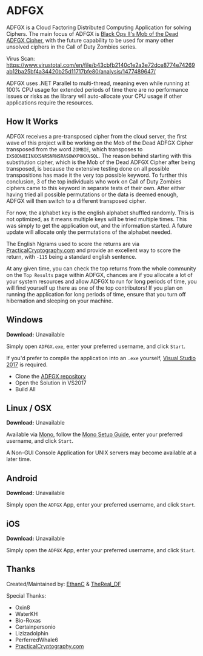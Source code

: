 # ADFGX

ADFGX is a Cloud Factoring Distributed Computing Application for solving Ciphers. The main focus of ADFGX is [Black Ops II's Mob of the Dead ADFGX Cipher](http://i.imgur.com/bMTtsY5.png), with the future capability to be used for many other unsolved ciphers in the Call of Duty Zombies series.

Virus Scan: https://www.virustotal.com/en/file/b43cbfb2140c1e2a3e72dce8774e74269ab12ba25bf4a34420b25d11717bfe80/analysis/1477489647/

ADFGX uses .NET Parallel to multi-thread, meaning even while running at 100% CPU usage for extended periods of time there are no performance issues or risks as the library will auto-allocate your CPU usage if other applications require the resources.

## How It Works

ADFGX receives a pre-transposed cipher from the cloud server, the first wave of this project will be working on the Mob of the Dead ADFGX Cipher transposed from the word `ZOMBIE`, which transposes to `IXSODNOIINXXSNRSNRNSRASOWXPOKXNSQL`. The reason behind starting with this substitution cipher, which is the Mob of the Dead ADFGX Cipher after being transposed, is because the extensive testing done on all possible transpositions has made it the very top possible keyword. To further this conclusion, 3 of the top individuals who work on Call of Duty Zombies ciphers came to this keyword in separate tests of their own. After either having tried all possible permutations or the data is deemed enough, ADFGX will then switch to a different transposed cipher.

For now, the alphabet key is the english alphabet shuffled randomly. This is not optimized, as it means multiple keys will be tried multiple times. This was simply to get the application out, and the information started. A future update will allocate only the permutations of the alphabet needed.

The English Ngrams used to score the returns are via [PracticalCryptography.com](http://www.PracticalCryptography.com) and provide an excellent way to score the return, with `-115` being a standard english sentence.

At any given time, you can check the top returns from the whole community on the `Top Results` page within ADFGX, chances are if you allocate a lot of your system resources and allow ADFGX to run for long periods of time, you will find yourself up there as one of the top contributors! If you plan on running the application for long periods of time, ensure that you turn off hibernation and sleeping on your machine.

## Windows

**Download:** Unavailable

Simply open `ADFGX.exe`, enter your preferred username, and click `Start`.

If you'd prefer to compile the application into an `.exe` yourself, [Visual Studio 2017](https://www.visualstudio.com/downloads/) is required.
* Clone the [ADFGX repository](https://github.com/EthanC/ADFGX)
* Open the Solution in VS2017
* Build All

## Linux / OSX

**Download:** Unavailable

Available via [Mono](http://www.mono-project.com/download/#download-lin), follow the [Mono Setup Guide](http://www.mono-project.com/archived/guiderunning_mono_applications/), enter your preferred username, and click `Start`.

A Non-GUI Console Application for UNIX servers may become available at a later time.

## Android

**Download:** Unavailable

Simply open the `ADFGX` App, enter your preferred username, and click `Start`.

## iOS

**Download:** Unavailable

Simply open the `ADFGX` App, enter your preferred username, and click `Start`.

## Thanks

Created/Maintained by: [EthanC](https://github.com/EthanC) & [TheReal_DF](https://github.com/TheRealDF)

Special Thanks:
* Oxin8
* WaterKH
* Bio-Roxas
* Certainpersonio
* Lizizadolphin
* PerferredWhale6
* [PracticalCryptography.com](http://www.practicalcryptography.com/)

